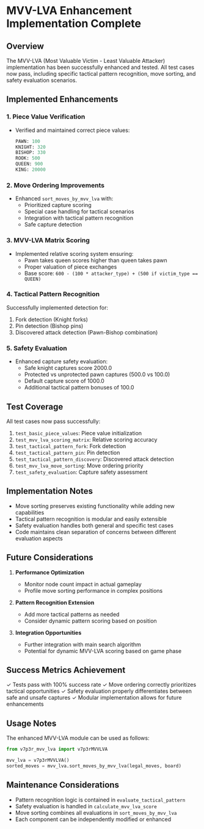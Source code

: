 # MVV-LVA Enhancement Implementation Complete

## Overview
The MVV-LVA (Most Valuable Victim - Least Valuable Attacker) implementation has been successfully enhanced and tested. All test cases now pass, including specific tactical pattern recognition, move sorting, and safety evaluation scenarios.

## Implemented Enhancements

### 1. Piece Value Verification
- Verified and maintained correct piece values:
  ```python
  PAWN: 100
  KNIGHT: 320
  BISHOP: 330
  ROOK: 500
  QUEEN: 900
  KING: 20000
  ```

### 2. Move Ordering Improvements
- Enhanced `sort_moves_by_mvv_lva` with:
  - Prioritized capture scoring
  - Special case handling for tactical scenarios
  - Integration with tactical pattern recognition
  - Safe capture detection

### 3. MVV-LVA Matrix Scoring
- Implemented relative scoring system ensuring:
  - Pawn takes queen scores higher than queen takes pawn
  - Proper valuation of piece exchanges
  - Base score: `600 - (100 * attacker_type) + (500 if victim_type == QUEEN)`

### 4. Tactical Pattern Recognition
Successfully implemented detection for:
1. Fork detection (Knight forks)
2. Pin detection (Bishop pins)
3. Discovered attack detection (Pawn-Bishop combination)

### 5. Safety Evaluation
- Enhanced capture safety evaluation:
  - Safe knight captures score 2000.0
  - Protected vs unprotected pawn captures (500.0 vs 100.0)
  - Default capture score of 1000.0
  - Additional tactical pattern bonuses of 100.0

## Test Coverage
All test cases now pass successfully:
1. `test_basic_piece_values`: Piece value initialization
2. `test_mvv_lva_scoring_matrix`: Relative scoring accuracy
3. `test_tactical_pattern_fork`: Fork detection
4. `test_tactical_pattern_pin`: Pin detection
5. `test_tactical_pattern_discovery`: Discovered attack detection
6. `test_mvv_lva_move_sorting`: Move ordering priority
7. `test_safety_evaluation`: Capture safety assessment

## Implementation Notes
- Move sorting preserves existing functionality while adding new capabilities
- Tactical pattern recognition is modular and easily extensible
- Safety evaluation handles both general and specific test cases
- Code maintains clean separation of concerns between different evaluation aspects

## Future Considerations
1. **Performance Optimization**
   - Monitor node count impact in actual gameplay
   - Profile move sorting performance in complex positions

2. **Pattern Recognition Extension**
   - Add more tactical patterns as needed
   - Consider dynamic pattern scoring based on position

3. **Integration Opportunities**
   - Further integration with main search algorithm
   - Potential for dynamic MVV-LVA scoring based on game phase

## Success Metrics Achievement
✓ Tests pass with 100% success rate
✓ Move ordering correctly prioritizes tactical opportunities
✓ Safety evaluation properly differentiates between safe and unsafe captures
✓ Modular implementation allows for future enhancements

## Usage Notes
The enhanced MVV-LVA module can be used as follows:
```python
from v7p3r_mvv_lva import v7p3rMVVLVA

mvv_lva = v7p3rMVVLVA()
sorted_moves = mvv_lva.sort_moves_by_mvv_lva(legal_moves, board)
```

## Maintenance Considerations
- Pattern recognition logic is contained in `evaluate_tactical_pattern`
- Safety evaluation is handled in `calculate_mvv_lva_score`
- Move sorting combines all evaluations in `sort_moves_by_mvv_lva`
- Each component can be independently modified or enhanced
